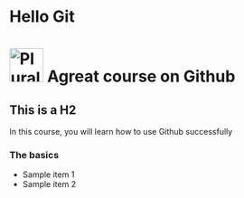 # Hello Git
# <a href='http://pluralsight.com'><img src='https://gillcleerenpluralsight.blob.core.windows.net/files/pluralsight.png' height='60' alt='Pluralsight Logo'/></a> Agreat course on Github

## This is a H2
In this course, you will learn how to use Github successfully

### The basics
- Sample item 1
- Sample item 2
